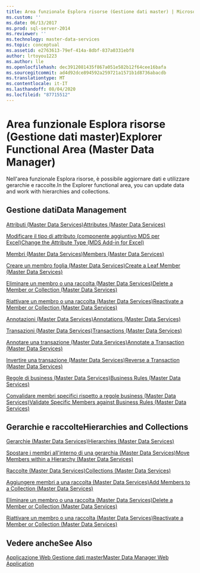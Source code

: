 ```yaml
---
title: Area funzionale Esplora risorse (Gestione dati master) | Microsoft Docs
ms.custom: ''
ms.date: 06/13/2017
ms.prod: sql-server-2014
ms.reviewer: ''
ms.technology: master-data-services
ms.topic: conceptual
ms.assetid: e2763613-79ef-414a-8dbf-837a0331ebf8
author: lrtoyou1223
ms.author: lle
ms.openlocfilehash: dec3912081435f867a051e582b12f64cee16bafa
ms.sourcegitcommit: ad4d92dce894592a259721a1571b1d8736abacdb
ms.translationtype: MT
ms.contentlocale: it-IT
ms.lasthandoff: 08/04/2020
ms.locfileid: "87715512"
---
```

# <a name="explorer-functional-area-master-data-manager"></a><span data-ttu-id="c5b62-102">Area funzionale Esplora risorse (Gestione dati master)</span><span class="sxs-lookup"><span data-stu-id="c5b62-102">Explorer Functional Area (Master Data Manager)</span></span>
  <span data-ttu-id="c5b62-103">Nell'area funzionale Esplora risorse, è possibile aggiornare dati e utilizzare gerarchie e raccolte.</span><span class="sxs-lookup"><span data-stu-id="c5b62-103">In the Explorer functional area, you can update data and work with hierarchies and collections.</span></span>  
  
## <a name="data-management"></a><span data-ttu-id="c5b62-104">Gestione dati</span><span class="sxs-lookup"><span data-stu-id="c5b62-104">Data Management</span></span>  
 [<span data-ttu-id="c5b62-105">Attributi &#40;Master Data Services&#41;</span><span class="sxs-lookup"><span data-stu-id="c5b62-105">Attributes &#40;Master Data Services&#41;</span></span>](attributes-master-data-services.md)  
  
 [<span data-ttu-id="c5b62-106">Modificare il tipo di attributo &#40;componente aggiuntivo MDS per Excel&#41;</span><span class="sxs-lookup"><span data-stu-id="c5b62-106">Change the Attribute Type &#40;MDS Add-in for Excel&#41;</span></span>](microsoft-excel-add-in/change-the-attribute-type-mds-add-in-for-excel.md)  
  
 [<span data-ttu-id="c5b62-107">Membri &#40;Master Data Services&#41;</span><span class="sxs-lookup"><span data-stu-id="c5b62-107">Members &#40;Master Data Services&#41;</span></span>](../../2014/master-data-services/members-master-data-services.md)  
  
 [<span data-ttu-id="c5b62-108">Creare un membro foglia &#40;Master Data Services&#41;</span><span class="sxs-lookup"><span data-stu-id="c5b62-108">Create a Leaf Member &#40;Master Data Services&#41;</span></span>](../../2014/master-data-services/create-a-leaf-member-master-data-services.md)  
  
 [<span data-ttu-id="c5b62-109">Eliminare un membro o una raccolta &#40;Master Data Services&#41;</span><span class="sxs-lookup"><span data-stu-id="c5b62-109">Delete a Member or Collection &#40;Master Data Services&#41;</span></span>](../../2014/master-data-services/delete-a-member-or-collection-master-data-services.md)  
  
 [<span data-ttu-id="c5b62-110">Riattivare un membro o una raccolta &#40;Master Data Services&#41;</span><span class="sxs-lookup"><span data-stu-id="c5b62-110">Reactivate a Member or Collection &#40;Master Data Services&#41;</span></span>](../../2014/master-data-services/reactivate-a-member-or-collection-master-data-services.md)  
  
 [<span data-ttu-id="c5b62-111">Annotazioni &#40;Master Data Services&#41;</span><span class="sxs-lookup"><span data-stu-id="c5b62-111">Annotations &#40;Master Data Services&#41;</span></span>](../../2014/master-data-services/annotations-master-data-services.md)  
  
 [<span data-ttu-id="c5b62-112">Transazioni &#40;Master Data Services&#41;</span><span class="sxs-lookup"><span data-stu-id="c5b62-112">Transactions &#40;Master Data Services&#41;</span></span>](../../2014/master-data-services/transactions-master-data-services.md)  
  
 [<span data-ttu-id="c5b62-113">Annotare una transazione &#40;Master Data Services&#41;</span><span class="sxs-lookup"><span data-stu-id="c5b62-113">Annotate a Transaction &#40;Master Data Services&#41;</span></span>](../../2014/master-data-services/annotate-a-transaction-master-data-services.md)  
  
 [<span data-ttu-id="c5b62-114">Invertire una transazione &#40;Master Data Services&#41;</span><span class="sxs-lookup"><span data-stu-id="c5b62-114">Reverse a Transaction &#40;Master Data Services&#41;</span></span>](../../2014/master-data-services/reverse-a-transaction-master-data-services.md)  
  
 [<span data-ttu-id="c5b62-115">Regole di business &#40;Master Data Services&#41;</span><span class="sxs-lookup"><span data-stu-id="c5b62-115">Business Rules &#40;Master Data Services&#41;</span></span>](../../2014/master-data-services/business-rules-master-data-services.md)  
  
 [<span data-ttu-id="c5b62-116">Convalidare membri specifici rispetto a regole business &#40;Master Data Services&#41;</span><span class="sxs-lookup"><span data-stu-id="c5b62-116">Validate Specific Members against Business Rules &#40;Master Data Services&#41;</span></span>](../../2014/master-data-services/validate-specific-members-against-business-rules-master-data-services.md)  
  
## <a name="hierarchies-and-collections"></a><span data-ttu-id="c5b62-117">Gerarchie e raccolte</span><span class="sxs-lookup"><span data-stu-id="c5b62-117">Hierarchies and Collections</span></span>  
 [<span data-ttu-id="c5b62-118">Gerarchie &#40;Master Data Services&#41;</span><span class="sxs-lookup"><span data-stu-id="c5b62-118">Hierarchies &#40;Master Data Services&#41;</span></span>](../../2014/master-data-services/hierarchies-master-data-services.md)  
  
 [<span data-ttu-id="c5b62-119">Spostare i membri all'interno di una gerarchia &#40;Master Data Services&#41;</span><span class="sxs-lookup"><span data-stu-id="c5b62-119">Move Members within a Hierarchy &#40;Master Data Services&#41;</span></span>](../../2014/master-data-services/move-members-within-a-hierarchy-master-data-services.md)  
  
 [<span data-ttu-id="c5b62-120">Raccolte &#40;Master Data Services&#41;</span><span class="sxs-lookup"><span data-stu-id="c5b62-120">Collections &#40;Master Data Services&#41;</span></span>](../../2014/master-data-services/collections-master-data-services.md)  
  
 [<span data-ttu-id="c5b62-121">Aggiungere membri a una raccolta &#40;Master Data Services&#41;</span><span class="sxs-lookup"><span data-stu-id="c5b62-121">Add Members to a Collection &#40;Master Data Services&#41;</span></span>](../../2014/master-data-services/add-members-to-a-collection-master-data-services.md)  
  
 [<span data-ttu-id="c5b62-122">Eliminare un membro o una raccolta &#40;Master Data Services&#41;</span><span class="sxs-lookup"><span data-stu-id="c5b62-122">Delete a Member or Collection &#40;Master Data Services&#41;</span></span>](../../2014/master-data-services/delete-a-member-or-collection-master-data-services.md)  
  
 [<span data-ttu-id="c5b62-123">Riattivare un membro o una raccolta &#40;Master Data Services&#41;</span><span class="sxs-lookup"><span data-stu-id="c5b62-123">Reactivate a Member or Collection &#40;Master Data Services&#41;</span></span>](../../2014/master-data-services/reactivate-a-member-or-collection-master-data-services.md)  
  
## <a name="see-also"></a><span data-ttu-id="c5b62-124">Vedere anche</span><span class="sxs-lookup"><span data-stu-id="c5b62-124">See Also</span></span>  
 [<span data-ttu-id="c5b62-125">Applicazione Web Gestione dati master</span><span class="sxs-lookup"><span data-stu-id="c5b62-125">Master Data Manager Web Application</span></span>](../../2014/master-data-services/master-data-manager-web-application.md)  
  
  
